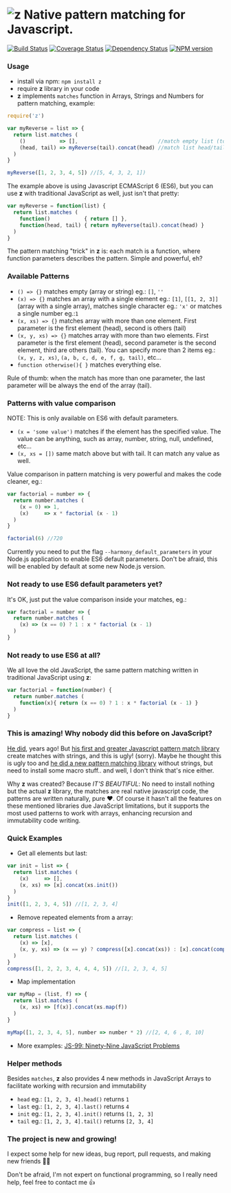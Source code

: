 # ![z](https://raw.githubusercontent.com/leonardiwagner/z/master/z-logo.png) Native pattern matching for Javascript.

[![Build Status](https://travis-ci.org/z-pattern-matching/z.svg?branch=master)](https://travis-ci.org/leonardiwagner/z)
[![Coverage Status](https://coveralls.io/repos/github/z-pattern-matching/z/badge.svg?branch=master)](https://coveralls.io/github/z-pattern-matching/z?branch=master)
[![Dependency Status](https://gemnasium.com/badges/github.com/z-pattern-matching/z.svg)](https://gemnasium.com/github.com/z-pattern-matching/z)
[![NPM version](https://img.shields.io/npm/v/z.svg)](https://www.npmjs.com/package/z)

### Usage
- install via npm: `npm install z`
- require **z** library in your code
- **z** implements `matches` function in Arrays, Strings and Numbers for pattern matching, example:

```javascript
require('z')

var myReverse = list => {
  return list.matches (
    ()           => [],                          //match empty list (to check list ending)
    (head, tail) => myReverse(tail).concat(head) //match list head/tail to create reversed list recusively
  )
}

myReverse([1, 2, 3, 4, 5]) //[5, 4, 3, 2, 1])
```

The example above is using Javascript ECMAScript 6 (ES6), but you can use **z** with traditional JavaScript as well, just isn't that pretty:

```javascript
var myReverse = function(list) {
  return list.matches (
    function()           { return [] },
    function(head, tail) { return myReverse(tail).concat(head) }
  )
}
```

The pattern matching "trick" in **z** is: each match is a function, where function parameters describes the pattern. Simple and powerful, eh? 
### Available Patterns

- `() => {}` matches empty (array or string) eg.: `[]`, `''`
- `(x) => {}` matches an array with a single element eg.: `[1]`, `[[1, 2, 3]]` (array with a single array), matches single character eg.: `'x'` or matches a single number eg.:`1`
- `(x, xs) => {}` matches array with more than one element. First parameter is the first element (head), second is others (tail)
- `(x, y, xs) => {}` matches array with more than two elements. First parameter is the first element (head), second parameter is the second element, third are others (tail). You can specify more than 2 items eg.: `(x, y, z, xs)`, `(a, b, c, d, e, f, g, tail)`, etc...
- `function otherwise(){ }` matches everything else.

Rule of thumb: when the match has more than one parameter, the last parameter will be always the end of the array (tail).

### Patterns with value comparison
NOTE: This is only available on ES6 with default parameters.

- `(x = 'some value')` matches if the element has the specified value. The value can be anything, such as array, number, string, null, undefined, etc...
- `(x, xs = [])` same match above but with tail. It can match any value as well.

Value comparison in pattern matching is very powerful and makes the code cleaner, eg.:

```javascript  
var factorial = number => {
  return number.matches (
    (x = 0) => 1,
    (x)     => x * factorial (x - 1)
  )
}

factorial(6) //720
```

Currently you need to put the flag `--harmony_default_parameters` in your Node.js application to enable ES6 default parameters. Don't be afraid, this will be enabled by default at some new Node.js version.

### Not ready to use ES6 default parameters yet?

It's OK, just put the value comparison inside your matches, eg.:

```javascript
var factorial = number => {
  return number.matches (
    (x) => (x == 0) ? 1 : x * factorial (x - 1)
  )
}
```

### Not ready to use ES6 at all?

We all love the old JavaScript, the same pattern matching written in traditional JavaScript using **z**:

```javascript
var factorial = function(number) {
  return number.matches (
    function(x){ return (x == 0) ? 1 : x * factorial (x - 1) }
  )
}
```

### This is amazing! Why nobody did this before on JavaScript?

[He did](https://github.com/natefaubion), years ago! But [his first and greater Javascript pattern match library](https://github.com/natefaubion/matches.js) create matches with strings, and this is ugly! (sorry). Maybe he thought this is ugly too and [he did a new pattern matching library](https://github.com/natefaubion/sparkler) without strings, but need to install some macro stuff.. and well, I don't think that's nice either.

Why **z** was created? Because *IT'S BEAUTIFUL*: No need to install nothing but the actual **z** library, the matches are real native javascript code, the patterns are written naturally, pure :heart:. Of course it hasn't all the features on these mentioned libraries due JavaScript limitations, but it supports the most used patterns to work with arrays, enhancing recursion and immutability code writing.

### Quick Examples
- Get all elements but last:
```javascript
var init = list => {
  return list.matches (
    (x)     => [],
    (x, xs) => [x].concat(xs.init())
  )
}
init([1, 2, 3, 4, 5]) //[1, 2, 3, 4]
```

- Remove repeated elements from a array:
```javascript
var compress = list => {
  return list.matches (
    (x) => [x],
    (x, y, xs) => (x == y) ? compress([x].concat(xs)) : [x].concat(compress([y].concat(xs)))
  )
}
compress([1, 2, 2, 3, 4, 4, 4, 5]) //[1, 2, 3, 4, 5]
```

- Map implementation
```javascript
var myMap = (list, f) => {
  return list.matches (
    (x, xs) => [f(x)].concat(xs.map(f))
  )
}

myMap([1, 2, 3, 4, 5], number => number * 2) //[2, 4, 6 , 8, 10]
```

- More examples: [JS-99: Ninety-Nine JavaScript Problems](http://leonardiwagner.github.io/js-99/)

### Helper methods
Besides `matches`, **z** also provides 4 new methods in JavaScript Arrays to facilitate working with recursion and immutability
- `head` eg.: `[1, 2, 3, 4].head()` returns `1`
- `last` eg.: `[1, 2, 3, 4].last()` returns `4`
- `init` eg.: `[1, 2, 3, 4].init()` returns `[1, 2, 3]`
- `tail` eg.: `[1, 2, 3, 4].tail()` returns `[2, 3, 4]`

### The project is new and growing!

I expect some help for new ideas, bug report, pull requests, and making new friends :dancers::dancers:

Don't be afraid, I'm not expert on functional programming, so I really need help, feel free to contact me :thumbsup:
